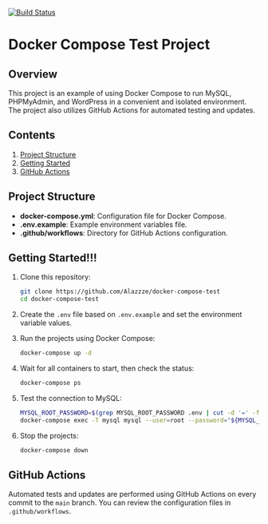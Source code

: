 [![Build Status](https://github.com/Alazzze/wordpress-docker-phpmyadmin/workflows/github-actions-docker-compose.yml/badge.svg?branch=main)](https://github.com/Alazzze/wordpress-docker-phpmyadmin/actions)

# Docker Compose Test Project

## Overview

This project is an example of using Docker Compose to run MySQL, PHPMyAdmin, and WordPress in a convenient and isolated environment. The project also utilizes GitHub Actions for automated testing and updates.

## Contents

1. [Project Structure](#project-structure)
2. [Getting Started](#getting-started)
3. [GitHub Actions](#github-actions)

## Project Structure

- **docker-compose.yml**: Configuration file for Docker Compose.
- **.env.example**: Example environment variables file.
- **.github/workflows**: Directory for GitHub Actions configuration.

## Getting Started!!!

1. Clone this repository:

   ```bash
   git clone https://github.com/Alazzze/docker-compose-test
   cd docker-compose-test
   ```

2. Create the `.env` file based on `.env.example` and set the environment variable values.

3. Run the projects using Docker Compose:

   ```bash
   docker-compose up -d
   ```

4. Wait for all containers to start, then check the status:

   ```bash
   docker-compose ps
   ```

5. Test the connection to MySQL:

   ```bash
   MYSQL_ROOT_PASSWORD=$(grep MYSQL_ROOT_PASSWORD .env | cut -d '=' -f2)
   docker-compose exec -T mysql mysql --user=root --password="${MYSQL_ROOT_PASSWORD}" --database="${MYSQL_DATABASE}" --execute="SELECT 1"
   ```

6. Stop the projects:

   ```bash
   docker-compose down
   ```

## GitHub Actions

Automated tests and updates are performed using GitHub Actions on every commit to the `main` branch. You can review the configuration files in `.github/workflows`.
